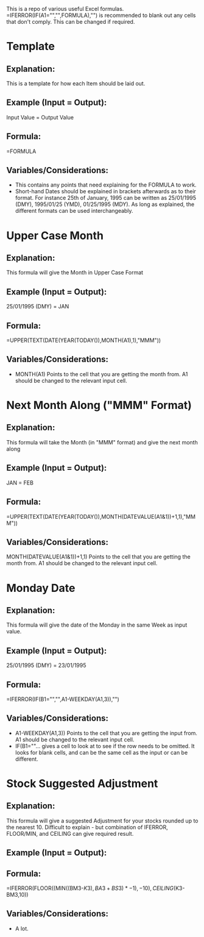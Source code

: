 This is a repo of various useful Excel formulas. =IFERROR(IF(A1="","",FORMULA),"") is recommended to blank out any cells that don't comply. This can be changed if required.

# Template
## Explanation:
This is a template for how each Item should be laid out.
## Example (Input = Output):
Input Value = Output Value
## Formula:
=FORMULA
## Variables/Considerations:
- This contains any points that need explaining for the FORMULA to work.
- Short-hand Dates should be explained in brackets afterwards as to their format. For instance 25th of January, 1995 can be written as 25/01/1995 (DMY), 1995/01/25 (YMD), 01/25/1995 (MDY). As long as explained, the different formats can be used interchangeably. 

# Upper Case Month
## Explanation:
This formula will give the Month in Upper Case Format
## Example (Input = Output):
25/01/1995 (DMY) = JAN
## Formula:
=UPPER(TEXT(DATE(YEAR(TODAY()),MONTH(A1),1),"MMM"))
## Variables/Considerations:
- MONTH(A1) Points to the cell that you are getting the month from. A1 should be changed to the relevant input cell.


# Next Month Along ("MMM" Format)
## Explanation:
This formula will take the Month (in "MMM" format) and give the next month along
## Example (Input = Output):
JAN = FEB
## Formula:
=UPPER(TEXT(DATE(YEAR(TODAY()),MONTH(DATEVALUE(A1&1))+1,1),"MMM"))
## Variables/Considerations:
MONTH(DATEVALUE(A1&1))+1,1) Points to the cell that you are getting the month from. A1 should be changed to the relevant input cell.

# Monday Date
## Explanation:
This formula will give the date of the Monday in the same Week as input value.
## Example (Input = Output):
25/01/1995 (DMY) = 23/01/1995
## Formula:
=IFERROR(IF(B1="","",A1-WEEKDAY(A1,3)),"")
## Variables/Considerations:
- A1-WEEKDAY(A1,3)) Points to the cell that you are getting the input from. A1 should be changed to the relevant input cell.
- IF(B1=""... gives a cell to look at to see if the row needs to be omitted. It looks for blank cells, and can be the same cell as the input or can be different.

# Stock Suggested Adjustment
## Explanation:
This formula will give a suggested Adjustment for your stocks rounded up to the nearest 10. Difficult to explain - but combination of IFERROR, FLOOR/MIN, and CEILING can give required result.
## Example (Input = Output):

## Formula:
=IFERROR(FLOOR((MIN((BM3-$K3),BA3+BS3)*-1),-10),CEILING($K3-BM3,10))
## Variables/Considerations:
- A lot.
